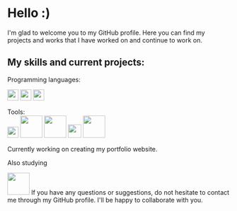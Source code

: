 
<!--
**lyahorskiy/lyahorskiy** is a ✨ _special_ ✨ repository because its `README.md` (this file) appears on your GitHub profile.

Here are some ideas to get you started:

- 🔭 I’m currently working on ...
- 🌱 I’m currently learning ...
- 👯 I’m looking to collaborate on ...
- 🤔 I’m looking for help with ...
- 💬 Ask me about ...
- 📫 How to reach me: ...
- 😄 Pronouns: ...
- ⚡ Fun fact: ...
-->

# Hello :)
 I'm glad to welcome you to my GitHub profile. Here you can find my projects and works that I have worked on and continue to work on. 

 ## My skills and current projects:
Programming languages: <br>


<img width="25" src="https://cdn-icons-png.flaticon.com/128/5968/5968292.png"></img><span></span>
<img width="25" src="https://cdn-icons-png.flaticon.com/128/5968/5968267.png"></img>
<img width="25" src="https://cdn-icons-png.flaticon.com/128/5968/5968242.png"></img>

Tools:<br>
<img width="25" src="https://ih1.redbubble.net/image.1470587088.2816/st,small,507x507-pad,600x600,f8f8f8.jpg"></img>
<img width="50" src="https://upload.wikimedia.org/wikipedia/commons/thumb/e/e0/Git-logo.svg/1280px-Git-logo.svg.png"></img>
<img width="50" src="https://lesscss.org/public/img/less_logo.png"></img>
<img width="30" src="https://static.tildacdn.com/tild3238-6539-4334-b336-303633366265/1_IGn5E-1wp5mQ2DHoev.png"></img>
<img width="50" src="https://raw.githubusercontent.com/webpack-contrib/awesome-webpack/master/media/awesome_webpack_branding.png"></img>

Currently working on creating my portfolio website.

Also studying 

<img width="50" src="https://wpintegrate.com/wp-content/uploads/2017/07/react-logo.png"></img>
If you have any questions or suggestions, do not hesitate to contact me through my GitHub profile. I'll be happy to collaborate with you.

